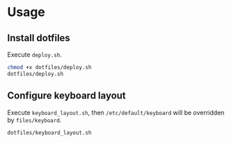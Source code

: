 Usage
========

## Install dotfiles

Execute `deploy.sh`.

```sh
chmod +x dotfiles/deploy.sh
dotfiles/deploy.sh
```

## Configure keyboard layout

Execute `keyboard_layout.sh`, then `/etc/default/keyboard` will be overridden by `files/keyboard`.

```sh
dotfiles/keyboard_layout.sh
```
